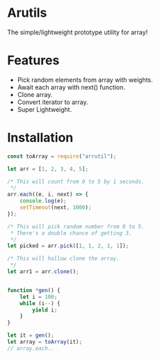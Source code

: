 # Arutils
The simple/lightweight prototype utility for array!

# Features
- Pick random elements from array with weights.
- Await each array with next() function.
- Clone array.
- Convert iterator to array.
- Super Lightweight.

# Installation
```js
const toArray = require("arrutil");

let arr = [1, 2, 3, 4, 5];

/* This will count from 0 to 5 by 1 seconds.
 */
arr.each((e, i, next) => {
    console.log(e);
    setTimeout(next, 1000);
});

/* This will pick random number from 0 to 5.
 * There's a double chance of getting 3.
 */
let picked = arr.pick([1, 1, 2, 1, 1]);

/* This will hallow clone the array.
 */
let arr1 = arr.clone();


function *gen() {
    let i = 100;
    while (i--) {
        yield i;
    }
}

let it = gen();
let array = toArray(it);
// array.each..
```

